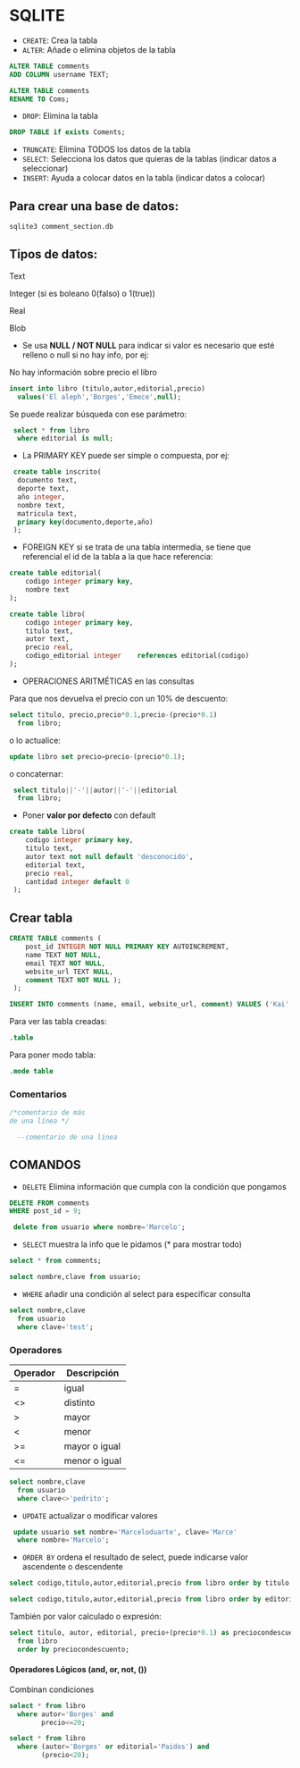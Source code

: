 # SQLITE

- `CREATE`: Crea la tabla
- `ALTER`: Añade o elimina objetos de la tabla

```sql
ALTER TABLE comments
ADD COLUMN username TEXT;
```

```sql
ALTER TABLE comments
RENAME TO Coms;
```

- `DROP`: Elimina la tabla

```sql
DROP TABLE if exists Coments;
```

- `TRUNCATE`: Elimina TODOS los datos de la tabla
- `SELECT`: Selecciona los datos que quieras de la tablas (indicar datos a seleccionar)
- `INSERT`: Ayuda a colocar datos en la tabla (indicar datos a colocar)

## Para crear una base de datos:

```sql
sqlite3 comment_section.db
```

## Tipos de datos:

Text

Integer (si es boleano 0(falso) o 1(true))

Real

Blob

- Se usa **NULL / NOT NULL** para indicar si valor es necesario que esté relleno o null si no hay info, por ej:

No hay información sobre precio el libro

```sql
insert into libro (titulo,autor,editorial,precio)
  values('El aleph','Borges','Emece',null);
```

Se puede realizar búsqueda con ese parámetro:

```sql
 select * from libro
  where editorial is null;
```

- La PRIMARY KEY puede ser simple o compuesta, por ej:

```sql
 create table inscrito(
  documento text,
  deporte text,
  año integer,
  nombre text,
  matricula text,
  primary key(documento,deporte,año)
 );
```

- FOREIGN KEY si se trata de una tabla intermedia, se tiene que referencial el id de la tabla a la que hace referencia:

```sql
create table editorial(
	codigo integer primary key,
	nombre text
);

create table libro(
	codigo integer primary key,
	titulo text,
	autor text,
	precio real,
	codigo_editorial integer	references editorial(codigo)
);
```

- OPERACIONES ARITMÉTICAS en las consultas

Para que nos devuelva el precio con un 10% de descuento:

```sql
select titulo, precio,precio*0.1,precio-(precio*0.1)
  from libro;
```

o lo actualice:

```sql
update libro set precio=precio-(precio*0.1);
```

o concaternar:

```sql
 select titulo||'-'||autor||'-'||editorial
  from libro;
```

- Poner **valor por defecto** con default

```sql
create table libro(
	codigo integer primary key,
	titulo text,
	autor text not null default 'desconocido',
	editorial text,
	precio real,
	cantidad integer default 0
 );
```

## Crear tabla

```sql
CREATE TABLE comments (
    post_id INTEGER NOT NULL PRIMARY KEY AUTOINCREMENT,
    name TEXT NOT NULL,
    email TEXT NOT NULL,
    website_url TEXT NULL,
    comment TEXT NOT NULL );
 );
```

```sql
INSERT INTO comments (name, email, website_url, comment) VALUES ('Kai', 'kai97rg@gmail.com', 'ghustky.com', 'estoy cansado')
```

Para ver las tabla creadas:

```sql
.table
```

Para poner modo tabla:

```sql
.mode table
```

### Comentarios

```sql
/*comentario de más
de una línea */

  --comentario de una línea
```

## COMANDOS

- `DELETE` Elimina información que cumpla con la condición que pongamos

```sql
DELETE FROM comments
WHERE post_id = 9;
```

```sql
 delete from usuario where nombre='Marcelo';
```

- `SELECT` muestra la info que le pidamos (\* para mostrar todo)

```sql
select * from comments;
```

```sql
select nombre,clave from usuario;
```

- `WHERE` añadir una condición al select para especificar consulta

```sql
select nombre,clave
  from usuario
  where clave='test';
```

### Operadores

| **Operador** | **Descripción** |
| ------------ | --------------- |
| =            | igual           |
| <>           | distinto        |
| >            | mayor           |
| <            | menor           |
| >=           | mayor o igual   |
| <=           | menor o igual   |

```sql
select nombre,clave
  from usuario
  where clave<>'pedrito';
```

- `UPDATE` actualizar o modificar valores

```sql
 update usuario set nombre='Marceloduarte', clave='Marce'
  where nombre='Marcelo';
```

- `ORDER BY` ordena el resultado de select, puede indicarse valor ascendente o descendente

```sql
select codigo,titulo,autor,editorial,precio from libro order by titulo asc;
```

```sql
select codigo,titulo,autor,editorial,precio from libro order by editorial desc;
```

También por valor calculado o expresión:

```sql
select titulo, autor, editorial, precio+(precio*0.1) as preciocondescuento
  from libro
  order by preciocondescuento;
```

#### Operadores Lógicos (and, or, not, ())

Combinan condiciones

```sql
select * from libro
  where autor='Borges' and
        precio<=20;
```

```sql
select * from libro
  where (autor='Borges' or editorial='Paidos') and
        (precio<20);
```
